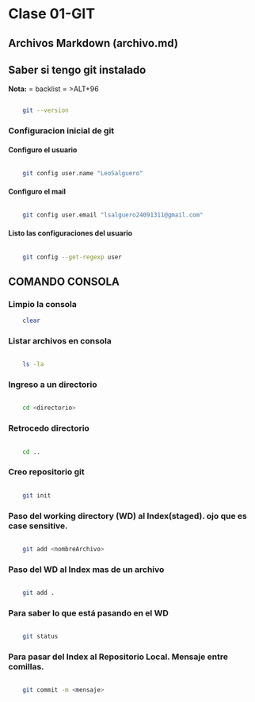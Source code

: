 # Clase 01-GIT


## Archivos Markdown (archivo.md)

## Saber si tengo git instalado

**Nota:** = backlist = >ALT+96

```sh

    git --version

```

### Configuracion inicial de git

#### Configuro el usuario

```sh

    git config user.name "LeoSalguero" 

```
#### Configuro el mail

```sh

    git config user.email "lsalguero24091311@gmail.com"

```
#### Listo las configuraciones del usuario

```sh

    git config --get-regexp user

```




## COMANDO CONSOLA

### Limpio la consola

```sh 
    clear
```

### Listar archivos en consola

```sh 

    ls -la
```

### Ingreso a un directorio

```sh 

    cd <directorio>
```

### Retrocedo directorio

```sh 

    cd ..
```


### Creo repositorio git

```sh

    git init
```
### Paso del working directory (WD) al Index(staged). ojo que es case sensitive.

```sh

    git add <nombreArchivo>
```

### Paso del WD al Index mas de un archivo

```sh

    git add .
```

### Para saber lo que está pasando en el WD

```sh

    git status
```

### Para pasar del Index al Repositorio Local. Mensaje entre comillas.

```sh

    git commit -m <mensaje>
```




